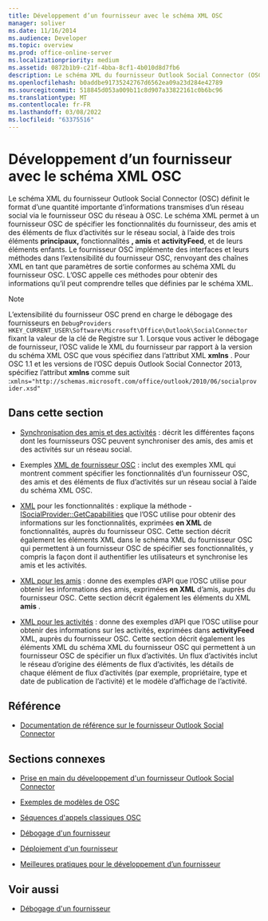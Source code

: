 ```yaml
---
title: Développement d’un fournisseur avec le schéma XML OSC
manager: soliver
ms.date: 11/16/2014
ms.audience: Developer
ms.topic: overview
ms.prod: office-online-server
ms.localizationpriority: medium
ms.assetid: 0872b1b9-c21f-4bba-8cf1-4b010d8d7fb6
description: Le schéma XML du fournisseur Outlook Social Connector (OSC) définit le format d’une quantité importante d’informations transmises d’un réseau social via le fournisseur OSC du réseau à OSC.
ms.openlocfilehash: b0addbe91735242767d6562ea09a23d284e42789
ms.sourcegitcommit: 518845d053a009b11c8d907a33822161c0b6bc96
ms.translationtype: MT
ms.contentlocale: fr-FR
ms.lasthandoff: 03/08/2022
ms.locfileid: "63375516"
---
```

# <a name="developing-a-provider-with-the-osc-xml-schema"></a>Développement d’un fournisseur avec le schéma XML OSC

Le schéma XML du fournisseur Outlook Social Connector (OSC) définit le format d’une quantité importante d’informations transmises d’un réseau social via le fournisseur OSC du réseau à OSC. Le schéma XML permet à un fournisseur OSC de spécifier les fonctionnalités du fournisseur, des amis et des éléments de flux d’activités sur le réseau social, à l’aide des trois éléments **principaux,** fonctionnalités **, amis** et **activityFeed**, et de leurs éléments enfants. Le fournisseur OSC implémente des interfaces et leurs méthodes dans l’extensibilité du fournisseur OSC, renvoyant des chaînes XML en tant que paramètres de sortie conformes au schéma XML du fournisseur OSC. L’OSC appelle ces méthodes pour obtenir des informations qu’il peut comprendre telles que définies par le schéma XML.
  
> [!NOTE]
> L’extensibilité du fournisseur OSC prend en charge le débogage des fournisseurs en `DebugProviders` `HKEY_CURRENT_USER\Software\Microsoft\Office\Outlook\SocialConnector` fixant la valeur de la clé de Registre sur 1. Lorsque vous activer le débogage de fournisseur, l’OSC valide le XML du fournisseur par rapport à la version du schéma XML OSC que vous spécifiez dans l’attribut XML **xmlns** . Pour OSC 1.1 et les versions de l’OSC depuis Outlook Social Connector 2013, spécifiez l’attribut **xmlns** comme suit :`xmlns="http://schemas.microsoft.com/office/outlook/2010/06/socialprovider.xsd"`
  
## <a name="in-this-section"></a>Dans cette section

- [Synchronisation des amis et des activités](synchronizing-friends-and-activities.md) : décrit les différentes façons dont les fournisseurs OSC peuvent synchroniser des amis, des amis et des activités sur un réseau social.

- Exemples [XML de fournisseur OSC](osc-provider-xml-examples.md) : inclut des exemples XML qui montrent comment spécifier les fonctionnalités d’un fournisseur OSC, des amis et des éléments de flux d’activités sur un réseau social à l’aide du schéma XML OSC.

- [XML](xml-for-capabilities.md) pour les fonctionnalités : explique la méthode - [ISocialProvider::GetCapabilities](isocialprovider-getcapabilities.md) que l’OSC utilise pour obtenir des informations sur les fonctionnalités, exprimées **en XML** de fonctionnalités, auprès du fournisseur OSC. Cette section décrit également les éléments XML dans le schéma XML du fournisseur OSC qui permettent à un fournisseur OSC de spécifier ses fonctionnalités, y compris la façon dont il authentifier les utilisateurs et synchronise les amis et les activités.

- [XML pour les amis](xml-for-friends.md) : donne des exemples d’API que l’OSC utilise pour obtenir les informations des amis, exprimées **en XML** d’amis, auprès du fournisseur OSC. Cette section décrit également les éléments du XML **amis** .

- [XML pour les activités](xml-for-activities.md) : donne des exemples d’API que l’OSC utilise pour obtenir des informations sur les activités, exprimées dans **activityFeed** XML, auprès du fournisseur OSC. Cette section décrit également les éléments XML du schéma XML du fournisseur OSC qui permettent à un fournisseur OSC de spécifier un flux d’activités. Un flux d’activités inclut le réseau d’origine des éléments de flux d’activités, les détails de chaque élément de flux d’activités (par exemple, propriétaire, type et date de publication de l’activité) et le modèle d’affichage de l’activité.

## <a name="reference"></a>Référence

- [Documentation de référence sur le fournisseur Outlook Social Connector](outlook-social-connector-provider-reference-0.md)
  
## <a name="related-sections"></a>Sections connexes

- [Prise en main du développement d'un fournisseur Outlook Social Connector](getting-started-with-developing-an-outlook-social-connector-provider.md)
  
- [Exemples de modèles de OSC](osc-sample-templates.md)
  
- [Séquences d'appels classiques OSC](osc-typical-calling-sequences.md)
  
- [Débogage d'un fournisseur](debugging-a-provider.md)
  
- [Déploiement d'un fournisseur](deploying-a-provider.md)
  
- [Meilleures pratiques pour le développement d’un fournisseur](best-practices-for-developing-a-provider.md)
  
## <a name="see-also"></a>Voir aussi

- [Débogage d'un fournisseur](debugging-a-provider.md)
